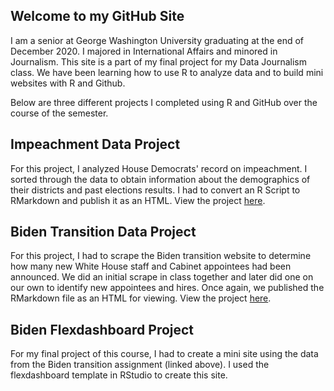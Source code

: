 ## Welcome to my GitHub Site 
I am a senior at George Washington University graduating at the end of December 2020. I majored in International Affairs and minored in Journalism. This site is a part of my final project for my Data Journalism class. We have been learning how to use R to analyze data and to build mini websites with R and Github. 

Below are three different projects I completed using R and GitHub over the course of the semester.


## Impeachment Data Project
For this project, I analyzed House Democrats' record on impeachment. I sorted through the data to obtain information about the demographics of their districts and past elections results. I had to convert an R Script to RMarkdown and publish it as an HTML.
View the project [here](https://rpubs.com/carolinemhakes/705190).

## Biden Transition Data Project 
For this project, I had to scrape the Biden transition website to determine how many new White House staff and Cabinet appointees had been announced. We did an initial scrape in class together and later did one on our own to identify new appointees and hires. Once again, we published the RMarkdown file as an HTML for viewing.
View the project [here](https://rpubs.com/carolinemhakes/705189).

## Biden Flexdashboard Project
For my final project of this course, I had to create a mini site using the data from the Biden transition assignment (linked above). I used the flexdashboard template in RStudio to create this site. 
```
